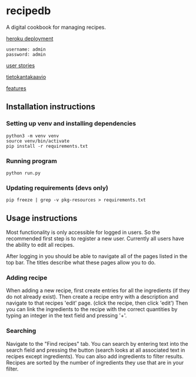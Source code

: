 # recipedb

A digital cookbook for managing recipes.

[heroku deployment](http://recipedb-nicohi.herokuapp.com/)
```
username: admin
password: admin
```

[user stories](documentation/userstories.md)

[tietokantakaavio](documentation/tables.md)

[features](documentation/features.md)

## Installation instructions

### Setting up venv and installing dependencies
```
python3 -m venv venv
source venv/bin/activate
pip install -r requirements.txt
```

### Running program
```
python run.py
```

### Updating requirements (devs only)
```
pip freeze | grep -v pkg-resources > requirements.txt
```

## Usage instructions
Most functionality is only accessible for logged in users.
So the recommended first step is to register a new user.
Currently all users have the ability to edit all recipes.

After logging in you should be able to navigate all of the pages listed in the top bar.
The titles describe what these pages allow you to do.

### Adding recipe
When adding a new recipe, first create entries for all the ingredients (if they do not already exist).
Then create a recipe entry with a description and navigate to that recipes 'edit' page. (click the recipe, then click 'edit')
Then you can link the ingredients to the recipe with the correct quantities by typing an integer in the text field and pressing '+'.

### Searching
Navigate to the "Find recipes" tab.
You can search by entering text into the search field and pressing the button (search looks at all associated text in recipes except ingredients).
You can also add ingredients to filter results. Recipes are sorted by the number of ingredients they use that are in your filter.
